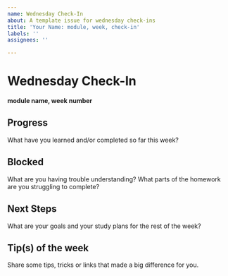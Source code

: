 ```yaml
---
name: Wednesday Check-In
about: A template issue for wednesday check-ins
title: 'Your Name: module, week, check-in'
labels: ''
assignees: ''

---
```


# Wednesday Check-In

__module name, week number__

## Progress

What have you learned and/or completed so far this week?

## Blocked

What are you having trouble understanding? What parts of the homework are you struggling to complete?

## Next Steps

What are your goals and your study plans for the rest of the week?

## Tip(s) of the week

Share some tips, tricks or links that made a big difference for you.
